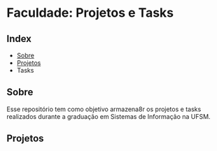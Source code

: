 # Faculdade: Projetos e Tasks

## Index
 * [Sobre](/Sobre)
 * [Projetos](Projetos)
 * Tasks

## Sobre
Esse repositório tem como objetivo armazena8r os projetos e tasks realizados durante a graduação em Sistemas de Informação na UFSM.

## Projetos

